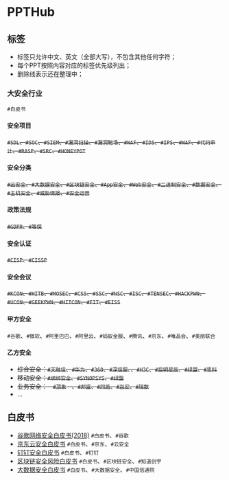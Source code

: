 # PPTHub

## 标签
- 标签只允许中文、英文（全部大写），不包含其他任何字符；
- 每个PPT按照内容对应的标签优先级列出；
- 删除线表示还在整理中；

### 大安全行业
`#白皮书`

#### 安全项目
~~`#SDL`、`#SOC`、`#SIEM`、`#漏洞扫描`、`#漏洞靶场`、`#WAF`、`#IDS`、`#IPS`、`#WAF`、`#代码审计`、`#RASP`、`#SRC`、`#HONEYPOT`~~

#### 安全分类
~~`#云安全`、`#大数据安全`、`#区块链安全`、`#App安全`、`#Web安全`、`#二进制安全`、`#数据安全`、`#主机安全`、`#威胁情报`、`#安全运营`~~

#### 政策法规
~~`#GDPR`、`#等保`~~

#### 安全认证
~~`#CISP`、`#CISSP`~~

#### 安全会议
~~`#KCON`、`#HITB`、`#MOSEC`、`#CSS`、`#SSC`、`#NSC`、`#ISC`、`#TENSEC`、`#HACKPWN`、`#UCON`、`#GEEKPWN`、`#HITCON`、`#FIT`、`#EISS`~~

#### 甲方安全
`#谷歌`、`#微软`、`#阿里巴巴`、`#阿里云`、`#蚂蚁金服`、`#腾讯`、`#京东`、`#唯品会`、`#美丽联合`

#### 乙方安全
- ~~综合安全：`#天融信`、`#华为`、`#360`、`#深信服`、、`#H3C`、`#启明星辰`、`#绿盟`、`#思科`~~
- ~~移动安全：`#绑绑安全`、`#SYNOPSYS`、`#绿盟`~~
- ~~业务安全：--`#顶象`--、`#邦盛`、`#同盾`、`#岂安`、`#瑞数`~~
- ...

## 白皮书
- [谷歌网络安全白皮书(2018)](2018谷歌网络安全白皮书.pdf) `#白皮书`、`#谷歌`
- [京东云安全白皮书](京东云安全白皮书.pdf) `#白皮书`、`#京东`、`#云安全`
- [钉钉安全白皮书](钉钉安全白皮书v2.0.pdf) `#白皮书`、`#钉钉`
- [区块链安全风险白皮书](知道创宇区块链安全风险白皮书.pdf) `#白皮书`、`#区块链安全`、`#知道创宇`
- [大数据安全白皮书](大数据安全白皮书.pdf) `#白皮书`、`#大数据安全`、`#中国信通院`
